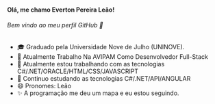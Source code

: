  ####       Olá, me chamo Everton Pereira Leão! 
 ######     Bem vindo ao meu perfil GitHub 👋
 
 
- 🎓 Graduado pela Universidade Nove de Julho (UNINOVE).
- 💼 Atualmente Trabalho Na AVIPAM Como Desenvolvedor Full-Stack
- 🧰 Atualmente estou trabalhando com as tecnologias C#/.NET/ORACLE/HTML/CSS/JAVASCRIPT
- 📘 Continuo estudando as tecnologias C#/.NET/API/ANGULAR
- 😄 Pronomes: Leão
- ✨ A programação me deu um mapa e eu estou seguindo.
